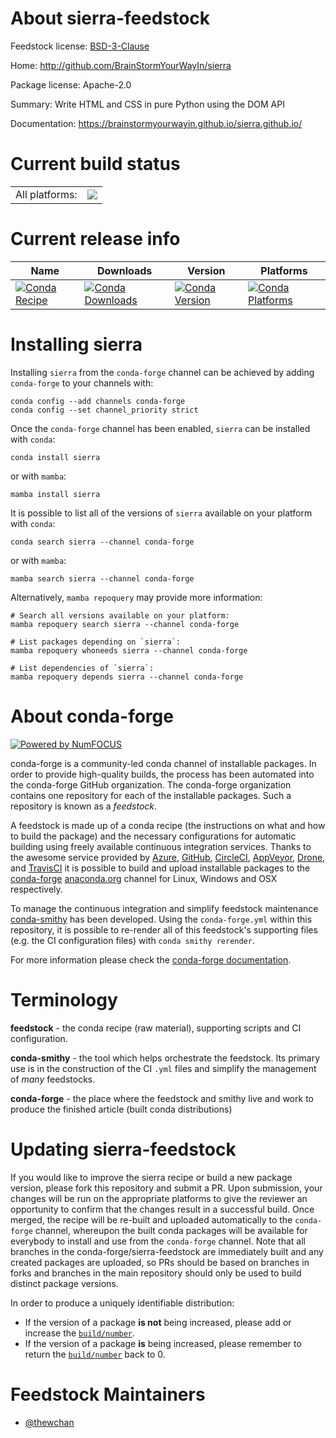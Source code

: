 About sierra-feedstock
======================

Feedstock license: [BSD-3-Clause](https://github.com/conda-forge/sierra-feedstock/blob/main/LICENSE.txt)

Home: http://github.com/BrainStormYourWayIn/sierra

Package license: Apache-2.0

Summary: Write HTML and CSS in pure Python using the DOM API

Documentation: https://brainstormyourwayin.github.io/sierra.github.io/

Current build status
====================


<table><tr><td>All platforms:</td>
    <td>
      <a href="https://dev.azure.com/conda-forge/feedstock-builds/_build/latest?definitionId=14211&branchName=main">
        <img src="https://dev.azure.com/conda-forge/feedstock-builds/_apis/build/status/sierra-feedstock?branchName=main">
      </a>
    </td>
  </tr>
</table>

Current release info
====================

| Name | Downloads | Version | Platforms |
| --- | --- | --- | --- |
| [![Conda Recipe](https://img.shields.io/badge/recipe-sierra-green.svg)](https://anaconda.org/conda-forge/sierra) | [![Conda Downloads](https://img.shields.io/conda/dn/conda-forge/sierra.svg)](https://anaconda.org/conda-forge/sierra) | [![Conda Version](https://img.shields.io/conda/vn/conda-forge/sierra.svg)](https://anaconda.org/conda-forge/sierra) | [![Conda Platforms](https://img.shields.io/conda/pn/conda-forge/sierra.svg)](https://anaconda.org/conda-forge/sierra) |

Installing sierra
=================

Installing `sierra` from the `conda-forge` channel can be achieved by adding `conda-forge` to your channels with:

```
conda config --add channels conda-forge
conda config --set channel_priority strict
```

Once the `conda-forge` channel has been enabled, `sierra` can be installed with `conda`:

```
conda install sierra
```

or with `mamba`:

```
mamba install sierra
```

It is possible to list all of the versions of `sierra` available on your platform with `conda`:

```
conda search sierra --channel conda-forge
```

or with `mamba`:

```
mamba search sierra --channel conda-forge
```

Alternatively, `mamba repoquery` may provide more information:

```
# Search all versions available on your platform:
mamba repoquery search sierra --channel conda-forge

# List packages depending on `sierra`:
mamba repoquery whoneeds sierra --channel conda-forge

# List dependencies of `sierra`:
mamba repoquery depends sierra --channel conda-forge
```


About conda-forge
=================

[![Powered by
NumFOCUS](https://img.shields.io/badge/powered%20by-NumFOCUS-orange.svg?style=flat&colorA=E1523D&colorB=007D8A)](https://numfocus.org)

conda-forge is a community-led conda channel of installable packages.
In order to provide high-quality builds, the process has been automated into the
conda-forge GitHub organization. The conda-forge organization contains one repository
for each of the installable packages. Such a repository is known as a *feedstock*.

A feedstock is made up of a conda recipe (the instructions on what and how to build
the package) and the necessary configurations for automatic building using freely
available continuous integration services. Thanks to the awesome service provided by
[Azure](https://azure.microsoft.com/en-us/services/devops/), [GitHub](https://github.com/),
[CircleCI](https://circleci.com/), [AppVeyor](https://www.appveyor.com/),
[Drone](https://cloud.drone.io/welcome), and [TravisCI](https://travis-ci.com/)
it is possible to build and upload installable packages to the
[conda-forge](https://anaconda.org/conda-forge) [anaconda.org](https://anaconda.org/)
channel for Linux, Windows and OSX respectively.

To manage the continuous integration and simplify feedstock maintenance
[conda-smithy](https://github.com/conda-forge/conda-smithy) has been developed.
Using the ``conda-forge.yml`` within this repository, it is possible to re-render all of
this feedstock's supporting files (e.g. the CI configuration files) with ``conda smithy rerender``.

For more information please check the [conda-forge documentation](https://conda-forge.org/docs/).

Terminology
===========

**feedstock** - the conda recipe (raw material), supporting scripts and CI configuration.

**conda-smithy** - the tool which helps orchestrate the feedstock.
                   Its primary use is in the construction of the CI ``.yml`` files
                   and simplify the management of *many* feedstocks.

**conda-forge** - the place where the feedstock and smithy live and work to
                  produce the finished article (built conda distributions)


Updating sierra-feedstock
=========================

If you would like to improve the sierra recipe or build a new
package version, please fork this repository and submit a PR. Upon submission,
your changes will be run on the appropriate platforms to give the reviewer an
opportunity to confirm that the changes result in a successful build. Once
merged, the recipe will be re-built and uploaded automatically to the
`conda-forge` channel, whereupon the built conda packages will be available for
everybody to install and use from the `conda-forge` channel.
Note that all branches in the conda-forge/sierra-feedstock are
immediately built and any created packages are uploaded, so PRs should be based
on branches in forks and branches in the main repository should only be used to
build distinct package versions.

In order to produce a uniquely identifiable distribution:
 * If the version of a package **is not** being increased, please add or increase
   the [``build/number``](https://docs.conda.io/projects/conda-build/en/latest/resources/define-metadata.html#build-number-and-string).
 * If the version of a package **is** being increased, please remember to return
   the [``build/number``](https://docs.conda.io/projects/conda-build/en/latest/resources/define-metadata.html#build-number-and-string)
   back to 0.

Feedstock Maintainers
=====================

* [@thewchan](https://github.com/thewchan/)

